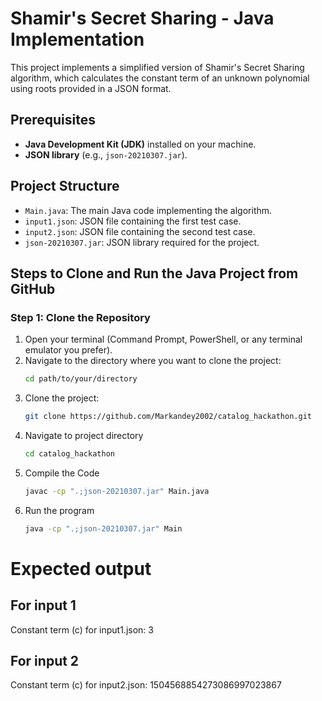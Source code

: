 # Shamir's Secret Sharing - Java Implementation

This project implements a simplified version of Shamir's Secret Sharing algorithm, which calculates the constant term of an unknown polynomial using roots provided in a JSON format.

## Prerequisites

- **Java Development Kit (JDK)** installed on your machine.
- **JSON library** (e.g., `json-20210307.jar`).

## Project Structure

- `Main.java`: The main Java code implementing the algorithm.
- `input1.json`: JSON file containing the first test case.
- `input2.json`: JSON file containing the second test case.
- `json-20210307.jar`: JSON library required for the project.

## Steps to Clone and Run the Java Project from GitHub

### Step 1: Clone the Repository

1. Open your terminal (Command Prompt, PowerShell, or any terminal emulator you prefer).
2. Navigate to the directory where you want to clone the project:
   ```bash
   cd path/to/your/directory
3. Clone the project:
    ```bash
    git clone https://github.com/Markandey2002/catalog_hackathon.git
4. Navigate to project directory
    ```bash
    cd catalog_hackathon
5. Compile the Code
    ```bash
    javac -cp ".;json-20210307.jar" Main.java
6. Run the program
    ```bash
    java -cp ".;json-20210307.jar" Main

# Expected output
## For input 1
Constant term (c) for input1.json: 3

## For input 2
Constant term (c) for input2.json: 1504568854273086997023867









